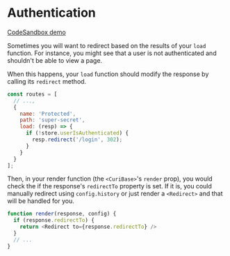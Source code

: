 # Authentication

[CodeSandbox demo](https://codesandbox.io/s/github/pshrmn/curi/tree/master/examples/authentication)

Sometimes you will want to redirect based on the results of your `load` function. For instance, you might see that a user is not authenticated and shouldn't be able to view a page.

When this happens, your `load` function should modify the response by calling its `redirect` method.

```js
const routes = [
  // ...,
  {
    name: 'Protected',
    path: 'super-secret',
    load: (resp) => {
      if (!store.userIsAuthenticated) {
        resp.redirect('/login', 302);
      }
    }
  }
];
```

Then, in your render function (the `<CuriBase>`'s `render` prop), you would check the if the response's `redirectTo` property is set. If it is, you could manually redirect using `config.history` or just render a `<Redirect>` and that will be handled for you.

```js
function render(response, config) {
  if (response.redirectTo) {
    return <Redirect to={response.redirectTo} />
  }
  // ...
}
```
